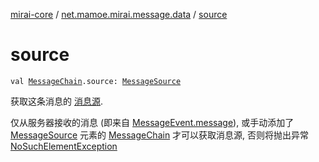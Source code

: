 [mirai-core](../index.md) / [net.mamoe.mirai.message.data](index.md) / [source](./source.md)

# source

`val `[`MessageChain`](-message-chain/index.md)`.source: `[`MessageSource`](-message-source/index.md)

获取这条消息的 [消息源](-message-source/index.md).

仅从服务器接收的消息 (即来自 [MessageEvent.message](../net.mamoe.mirai.message/-message-event/message.md)), 或手动添加了 [MessageSource](-message-source/index.md) 元素的 [MessageChain](-message-chain/index.md) 才可以获取消息源, 否则将抛出异常 [NoSuchElementException](https://kotlinlang.org/api/latest/jvm/stdlib/kotlin/-no-such-element-exception/index.html)

